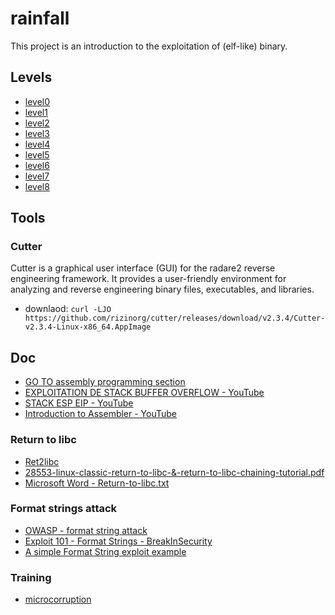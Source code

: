 # rainfall
This project is an introduction to the exploitation of (elf-like) binary.

## Levels
- [level0](./level0/walkthrough.md)
- [level1](./level1/walkthrough.md)
- [level2](./level2/walkthrough.md)
- [level3](./level3/walkthrough.md)
- [level4](./level4/walkthrough.md)
- [level5](./level5/walkthrough.md)
- [level6](./level6/walkthrough.md)
- [level7](./level7/walkthrough.md)
- [level8](./level8/walkthrough.md)

## Tools
### Cutter
Cutter is a graphical user interface (GUI) for the radare2 reverse engineering framework. It provides a user-friendly environment for analyzing and reverse engineering binary files, executables, and libraries.
- downlaod: `curl -LJO https://github.com/rizinorg/cutter/releases/download/v2.3.4/Cutter-v2.3.4-Linux-x86_64.AppImage`


## Doc
- [GO TO assembly programming section](https://sockpuppet.org/issue-79-file-0xb-foxport-hht-hacking.txt.html)
- [EXPLOITATION DE STACK BUFFER OVERFLOW - YouTube](https://www.youtube.com/watch?v=Uk-xv8uxiJo)
- [STACK ESP EIP - YouTube](https://www.youtube.com/watch?v=RU5vUIl1vRs)
- [Introduction to Assembler - YouTube](https://www.youtube.com/watch?v=6jSKldt7Eqs)

### Return to libc
- [Ret2libc](https://www.ired.team/offensive-security/code-injection-process-injection/binary-exploitation/return-to-libc-ret2libc)
- [28553-linux-classic-return-to-libc-&-return-to-libc-chaining-tutorial.pdf](https://www.exploit-db.com/docs/english/28553-linux-classic-return-to-libc-&-return-to-libc-chaining-tutorial.pdf)
- [Microsoft Word - Return-to-libc.txt](https://css.csail.mit.edu/6.858/2019/readings/return-to-libc.pdf)

### Format strings attack
- [OWASP - format string attack](https://owasp.org/www-community/attacks/Format_string_attack)
- [Exploit 101 - Format Strings - BreakInSecurity](https://axcheron.github.io/exploit-101-format-strings/)
- [A simple Format String exploit example](https://www.youtube.com/watch?v=0WvrSfcdq1I)

### Training
- [microcorruption](https://microcorruption.com/about)
